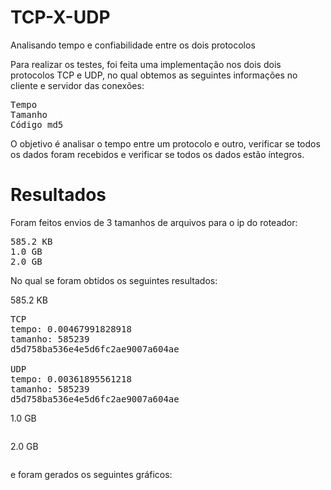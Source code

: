 # TCP-X-UDP
Analisando tempo e confiabilidade entre os dois protocolos

Para realizar os testes, foi feita uma implementação nos dois dois protocolos TCP e UDP, no qual
obtemos as seguintes informações no cliente e servidor das conexões:

<pre>
Tempo
Tamanho
Código md5
</pre>

O objetivo é analisar o tempo entre um protocolo e outro, verificar se todos os dados foram recebidos
e verificar se todos os dados estão íntegros.

# Resultados

Foram feitos envios de 3 tamanhos de arquivos para o ip do roteador:
<pre>
585.2 KB
1.0 GB
2.0 GB
</pre>

No qual se foram obtidos os seguintes resultados:

585.2 KB
<pre>
TCP
tempo: 0.00467991828918
tamanho: 585239
d5d758ba536e4e5d6fc2ae9007a604ae

UDP 
tempo: 0.00361895561218
tamanho: 585239
d5d758ba536e4e5d6fc2ae9007a604ae
</pre>

1.0 GB
<pre>
</pre>

2.0 GB
<pre>
</pre>

e foram gerados os seguintes gráficos:
